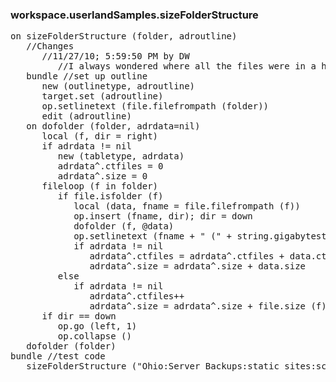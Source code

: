 ### workspace.userlandSamples.sizeFolderStructure
<pre>
on sizeFolderStructure (folder, adroutline)
   //Changes
      //11/27/10; 5:59:50 PM by DW
         //I always wondered where all the files were in a huge folder, like the one that stores all the static files for scripting.com. This script walks the folder structure recursively, and on each folder tells you how many files it contains, at all levels, and how much space they occupy. That way you can quickly zoom in on where the big stuff is. 
   bundle //set up outline
      new (outlinetype, adroutline)
      target.set (adroutline)
      op.setlinetext (file.filefrompath (folder))
      edit (adroutline)
   on dofolder (folder, adrdata=nil)
      local (f, dir = right)
      if adrdata != nil
         new (tabletype, adrdata)
         adrdata^.ctfiles = 0
         adrdata^.size = 0
      fileloop (f in folder)
         if file.isfolder (f)
            local (data, fname = file.filefrompath (f))
            op.insert (fname, dir); dir = down
            dofolder (f, @data)
            op.setlinetext (fname + " (" + string.gigabytestring (data.size) + " -- " + string.addcommas (data.ctfiles) + ")")
            if adrdata != nil
               adrdata^.ctfiles = adrdata^.ctfiles + data.ctfiles
               adrdata^.size = adrdata^.size + data.size
         else
            if adrdata != nil
               adrdata^.ctfiles++
               adrdata^.size = adrdata^.size + file.size (f)
      if dir == down
         op.go (left, 1)
         op.collapse ()
   dofolder (folder)
bundle //test code
   sizeFolderStructure ("Ohio:Server Backups:static sites:scripting.com:", @scratchpad.folderstructure)

</pre>